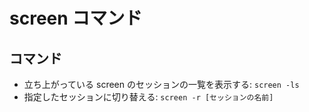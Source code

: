 # screen コマンド

## コマンド

* 立ち上がっている screen のセッションの一覧を表示する: `screen -ls`
* 指定したセッションに切り替える: `screen -r [セッションの名前]`
